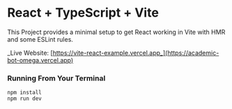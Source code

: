 # React + TypeScript + Vite

This Project provides a minimal setup to get React working in Vite with HMR and some ESLint rules.

_Live Website: [https://vite-react-example.vercel.app_](https://academic-bot-omega.vercel.app)

### Running From Your Terminal

```
npm install
npm run dev
```
